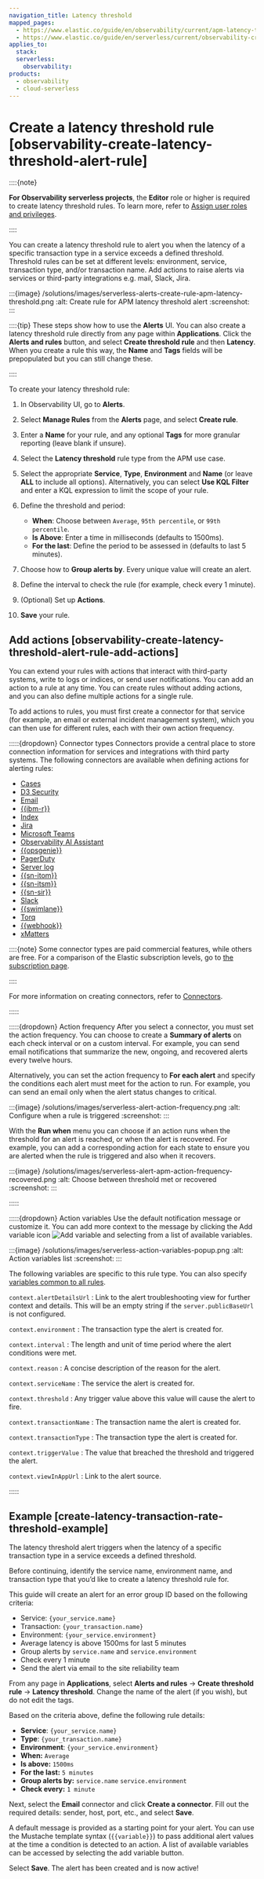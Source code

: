 ```yaml
---
navigation_title: Latency threshold
mapped_pages:
  - https://www.elastic.co/guide/en/observability/current/apm-latency-threshold-rule.html
  - https://www.elastic.co/guide/en/serverless/current/observability-create-latency-threshold-alert-rule.html
applies_to:
  stack:
  serverless:
    observability:
products:
  - observability
  - cloud-serverless
---
```


# Create a latency threshold rule [observability-create-latency-threshold-alert-rule]


::::{note}

**For Observability serverless projects**, the **Editor** role or higher is required to create latency threshold rules. To learn more, refer to [Assign user roles and privileges](/deploy-manage/users-roles/cloud-organization/user-roles.md#general-assign-user-roles).

::::


You can create a latency threshold rule to alert you when the latency of a specific transaction type in a service exceeds a defined threshold. Threshold rules can be set at different levels: environment, service, transaction type, and/or transaction name. Add actions to raise alerts via services or third-party integrations e.g. mail, Slack, Jira.

:::{image} /solutions/images/serverless-alerts-create-rule-apm-latency-threshold.png
:alt: Create rule for APM latency threshold alert
:screenshot:
:::

::::{tip}
These steps show how to use the **Alerts** UI. You can also create a latency threshold rule directly from any page within **Applications**. Click the **Alerts and rules** button, and select **Create threshold rule** and then **Latency**. When you create a rule this way, the **Name** and **Tags** fields will be prepopulated but you can still change these.

::::


To create your latency threshold rule:

1. In Observability UI, go to **Alerts**.
2. Select **Manage Rules** from the **Alerts** page, and select **Create rule**.
3. Enter a **Name** for your rule, and any optional **Tags** for more granular reporting (leave blank if unsure).
4. Select the **Latency threshold** rule type from the APM use case.
5. Select the appropriate **Service**, **Type**, **Environment** and **Name** (or leave **ALL** to include all options). Alternatively, you can select **Use KQL Filter** and enter a KQL expression to limit the scope of your rule.
6. Define the threshold and period:

    * **When**: Choose between `Average`, `95th percentile`, or `99th percentile`.
    * **Is Above**: Enter a time in milliseconds (defaults to 1500ms).
    * **For the last**: Define the period to be assessed in (defaults to last 5 minutes).

7. Choose how to **Group alerts by**. Every unique value will create an alert.
8. Define the interval to check the rule (for example, check every 1 minute).
9. (Optional) Set up **Actions**.
10. **Save** your rule.


## Add actions [observability-create-latency-threshold-alert-rule-add-actions]

You can extend your rules with actions that interact with third-party systems, write to logs or indices, or send user notifications. You can add an action to a rule at any time. You can create rules without adding actions, and you can also define multiple actions for a single rule.

To add actions to rules, you must first create a connector for that service (for example, an email or external incident management system), which you can then use for different rules, each with their own action frequency.

:::::{dropdown} Connector types
Connectors provide a central place to store connection information for services and integrations with third party systems. The following connectors are available when defining actions for alerting rules:

* [Cases](kibana://reference/connectors-kibana/cases-action-type.md)
* [D3 Security](kibana://reference/connectors-kibana/d3security-action-type.md)
* [Email](kibana://reference/connectors-kibana/email-action-type.md)
* [{{ibm-r}}](kibana://reference/connectors-kibana/resilient-action-type.md)
* [Index](kibana://reference/connectors-kibana/index-action-type.md)
* [Jira](kibana://reference/connectors-kibana/jira-action-type.md)
* [Microsoft Teams](kibana://reference/connectors-kibana/teams-action-type.md)
* [Observability AI Assistant](kibana://reference/connectors-kibana/obs-ai-assistant-action-type.md)
* [{{opsgenie}}](kibana://reference/connectors-kibana/opsgenie-action-type.md)
* [PagerDuty](kibana://reference/connectors-kibana/pagerduty-action-type.md)
* [Server log](kibana://reference/connectors-kibana/server-log-action-type.md)
* [{{sn-itom}}](kibana://reference/connectors-kibana/servicenow-itom-action-type.md)
* [{{sn-itsm}}](kibana://reference/connectors-kibana/servicenow-action-type.md)
* [{{sn-sir}}](kibana://reference/connectors-kibana/servicenow-sir-action-type.md)
* [Slack](kibana://reference/connectors-kibana/slack-action-type.md)
* [{{swimlane}}](kibana://reference/connectors-kibana/swimlane-action-type.md)
* [Torq](kibana://reference/connectors-kibana/torq-action-type.md)
* [{{webhook}}](kibana://reference/connectors-kibana/webhook-action-type.md)
* [xMatters](kibana://reference/connectors-kibana/xmatters-action-type.md)

::::{note}
Some connector types are paid commercial features, while others are free. For a comparison of the Elastic subscription levels, go to [the subscription page](https://www.elastic.co/subscriptions).

::::


For more information on creating connectors, refer to [Connectors](/deploy-manage/manage-connectors.md).

:::::


:::::{dropdown} Action frequency
After you select a connector, you must set the action frequency. You can choose to create a **Summary of alerts** on each check interval or on a custom interval. For example, you can send email notifications that summarize the new, ongoing, and recovered alerts every twelve hours.

Alternatively, you can set the action frequency to **For each alert** and specify the conditions each alert must meet for the action to run. For example, you can send an email only when the alert status changes to critical.

:::{image} /solutions/images/serverless-alert-action-frequency.png
:alt: Configure when a rule is triggered
:screenshot:
:::

With the **Run when** menu you can choose if an action runs when the threshold for an alert is reached, or when the alert is recovered. For example, you can add a corresponding action for each state to ensure you are alerted when the rule is triggered and also when it recovers.

:::{image} /solutions/images/serverless-alert-apm-action-frequency-recovered.png
:alt: Choose between threshold met or recovered
:screenshot:
:::

:::::


:::::{dropdown} Action variables
Use the default notification message or customize it. You can add more context to the message by clicking the Add variable icon ![Add variable](/solutions/images/serverless-indexOpen.svg "") and selecting from a list of available variables.

:::{image} /solutions/images/serverless-action-variables-popup.png
:alt: Action variables list
:screenshot:
:::

The following variables are specific to this rule type. You can also specify [variables common to all rules](/explore-analyze/alerts-cases/alerts/rule-action-variables.md).

`context.alertDetailsUrl`
:   Link to the alert troubleshooting view for further context and details. This will be an empty string if the `server.publicBaseUrl` is not configured.

`context.environment`
:   The transaction type the alert is created for.

`context.interval`
:   The length and unit of time period where the alert conditions were met.

`context.reason`
:   A concise description of the reason for the alert.

`context.serviceName`
:   The service the alert is created for.

`context.threshold`
:   Any trigger value above this value will cause the alert to fire.

`context.transactionName`
:   The transaction name the alert is created for.

`context.transactionType`
:   The transaction type the alert is created for.

`context.triggerValue`
:   The value that breached the threshold and triggered the alert.

`context.viewInAppUrl`
:   Link to the alert source.

:::::



## Example [create-latency-transaction-rate-threshold-example]

The latency threshold alert triggers when the latency of a specific transaction type in a service exceeds a defined threshold.

Before continuing, identify the service name, environment name, and transaction type that you’d like to create a latency threshold rule for.

This guide will create an alert for an error group ID based on the following criteria:

* Service: `{your_service.name}`
* Transaction: `{your_transaction.name}`
* Environment: `{your_service.environment}`
* Average latency is above 1500ms for last 5 minutes
* Group alerts by `service.name` and `service.environment`
* Check every 1 minute
* Send the alert via email to the site reliability team

From any page in **Applications**, select **Alerts and rules** → **Create threshold rule** → **Latency threshold**. Change the name of the alert (if you wish), but do not edit the tags.

Based on the criteria above, define the following rule details:

* **Service**: `{your_service.name}`
* **Type**: `{your_transaction.name}`
* **Environment**: `{your_service.environment}`
* **When:** `Average`
* **Is above:** `1500ms`
* **For the last:** `5 minutes`
* **Group alerts by:** `service.name` `service.environment`
* **Check every:** `1 minute`

Next, select the **Email** connector and click **Create a connector**. Fill out the required details: sender, host, port, etc., and select **Save**.

A default message is provided as a starting point for your alert. You can use the Mustache template syntax (`{{variable}}`) to pass additional alert values at the time a condition is detected to an action. A list of available variables can be accessed by selecting the add variable button.

Select **Save**. The alert has been created and is now active!